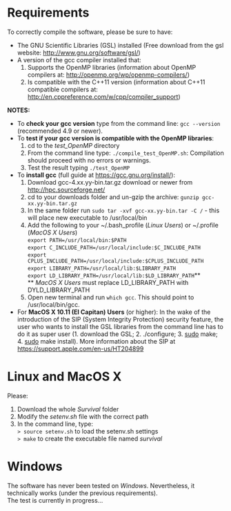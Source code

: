 Requirements
=================

To correctly compile the software, please be sure to have:
 - The GNU Scientific Libraries (GSL) installed (Free download from the gsl website: http://www.gnu.org/software/gsl/)  
 - A version of the gcc compiler installed that:
    1. Supports the OpenMP libraries (information about OpenMP compilers at: http://openmp.org/wp/openmp-compilers/)
    2. Is compatible with the C++11 version (information about C++11 compatible compilers at: http://en.cppreference.com/w/cpp/compiler_support)  

**NOTES:**  
- To **check your gcc version** type from the command line: `gcc --version` (recommended 4.9 or newer).  
- To **test if your gcc version is compatible with the OpenMP libraries**:
   1. cd to the *test_OpenMP* directory
   2. From the command line type: `./compile_test_OpenMP.sh`: Compilation should proceed with no errors or warnings.
   3. Test the result typing `./test_OpenMP`  
- To **install gcc** (full guide at https://gcc.gnu.org/install/):  
   1. Download gcc-4.xx.yy-bin.tar.gz download or newer from http://hpc.sourceforge.net/
   2. cd to your downloads folder and un-gzip the archive: `gunzip gcc-xx.yy-bin.tar.gz`
   3. In the same folder run `sudo tar -xvf gcc-xx.yy-bin.tar -C /` - this will place new executable to /usr/local/bin
   4. Add the following to your ~/.bash_profile (*Linux Users*) or ~/.profile (*MacOS X Users*)  
      `export PATH=/usr/local/bin:$PATH`  
      `export C_INCLUDE_PATH=/usr/local/include:$C_INCLUDE_PATH`  
      `export CPLUS_INCLUDE_PATH=/usr/local/include:$CPLUS_INCLUDE_PATH`  
      `export LIBRARY_PATH=/usr/local/lib:$LIBRARY_PATH`  
      `export LD_LIBRARY_PATH=/usr/local/lib:$LD_LIBRARY_PATH`\*\*  
      \*\* *MacOS X Users* must replace LD\_LIBRARY\_PATH with DYLD\_LIBRARY\_PATH
   5. Open new terminal and run `which gcc`. This should point to /usr/local/bin/gcc.
- For **MacOS X 10.11 (El Capitan) Users** (or higher): In the wake of the introduction of the SIP (System Integrity Protection) security feature, the user who wants to install the GSL libraries from the command line has to do it as super user (1. download the GSL; 2. ./configure; 3. <u>sudo</u> make; 4. <u>sudo</u> make install). More information about the SIP at https://support.apple.com/en-us/HT204899

Linux and MacOS X
=================

Please:
 1. Download the whole *Survival* folder
 2. Modify the *setenv.sh* file with the correct path
 3. In the command line, type:  
 `> source setenv.sh` to load the setenv.sh settings  
 `> make` to create the executable file named *survival*

Windows
=================

The software has never been tested on *Windows*. Nevertheless, it technically works (under the previous requirements).  
The test is currently in progress...
